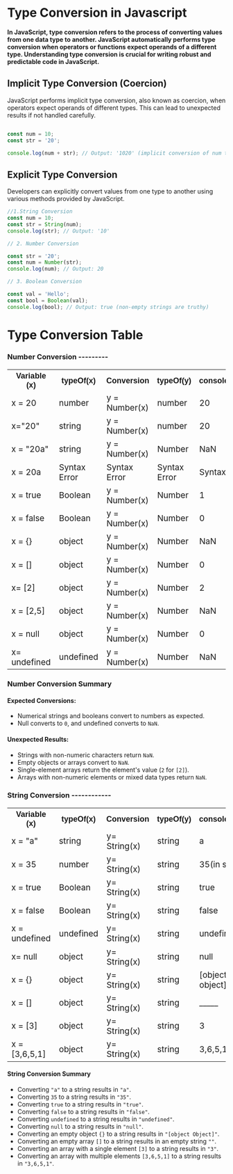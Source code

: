 # Type Conversion in Javascript 
**In JavaScript, type conversion refers to the process of converting values from one data type to another. JavaScript automatically performs type conversion when operators or functions expect operands of a different type. Understanding type conversion is crucial for writing robust and predictable code in JavaScript.**


## Implicit Type Conversion (Coercion)
JavaScript performs implicit type conversion, also known as coercion, when operators expect operands of different types. This can lead to unexpected results if not handled carefully.
```javascript

const num = 10;
const str = '20';

console.log(num + str); // Output: '1020' (implicit conversion of num to string)


```
## Explicit Type Conversion
Developers can explicitly convert values from one type to another using various methods provided by JavaScript.

```javascript
//1.String Conversion 
const num = 10;
const str = String(num);
console.log(str); // Output: '10'

// 2. Number Conversion 

const str = '20';
const num = Number(str);
console.log(num); // Output: 20

// 3. Boolean Conversion 

const val = 'Hello';
const bool = Boolean(val);
console.log(bool); // Output: true (non-empty strings are truthy)

```

#                                 Type Conversion Table 

### Number Conversion ---------

<table style="font-size: 19px;">
  <tr>
    <th style="font-family: Arial, sans-serif; font-size: 18px;">Variable (x)</th>
    <th style="font-family: Arial, sans-serif; font-size: 18px;">typeOf(x)</th>
    <th style="font-family: Arial, sans-serif; font-size: 18px;">Conversion</th>
    <th style="font-family: Arial, sans-serif; font-size: 18px;">typeOf(y)</th>
    <th style="font-family: Arial, sans-serif; font-size: 18px;">console.log(y)</th>
  </tr>
  <tr>
    <td>x = 20</td>
    <td>number</td>
    <td>y = Number(x)</td>
    <td>number</td>
    <td>20</td>
  </tr> 
  <tr>
     <td>x="20"</td>
     <td>string</td>
     <td>y = Number(x)</td>
     <td>number</td>
     <td>20</td>
  </tr>
  <tr>
     <td>x = "20a"</td>
     <td>string</td>
     <td>y = Number(x)</td>
     <td>Number</td>
     <td>NaN</td>
  </tr>
  <tr>
     <td>x = 20a</td>
     <td>Syntax Error</td>
     <td>Syntax Error</td>
     <td>Syntax Error</td>
     <td>Syntax Error</td>
  </tr>
  <tr>
     <td>x = true</td>
     <td>Boolean</td>
     <td>y = Number(x)</td>
     <td>Number</td>
     <td>1</td>
  </tr>
  <tr>
     <td>x = false</td>
     <td>Boolean</td>
     <td>y = Number(x)</td>
     <td>Number</td>
     <td>0</td>
  </tr>
  <tr>
     <td>x = {}</td>
     <td>object</td>
     <td>y = Number(x)</td>
     <td>Number</td>
     <td>NaN</td>
  </tr>
  <tr>
     <td>x = []</td>
     <td>object</td>
     <td>y = Number(x)</td>
     <td>Number</td>
     <td>0</td>
  </tr>
  <tr>
     <td>x= [2]</td>
     <td>object</td>
     <td>y = Number(x)</td>
     <td>Number</td>
     <td>2</td>
  </tr>
  <tr>
     <td>x = [2,5]</td>
     <td>object</td>
     <td>y = Number(x)</td>
     <td>Number</td>
     <td>NaN</td>
  </tr>
  <tr>
     <td>x = null</td>
     <td>object</td>
     <td>y = Number(x)</td>
     <td>Number</td>
     <td>0</td>
  </tr>
  <tr>
     <td>x= undefined</td>
     <td>undefined</td>
     <td>y = Number(x)</td>
     <td>Number</td>
     <td>NaN</td>
  </tr>
</table>

### Number Conversion Summary

#### Expected Conversions:
- Numerical strings and booleans convert to numbers as expected.
- Null converts to `0`, and undefined converts to `NaN`.

#### Unexpected Results:
- Strings with non-numeric characters return `NaN`.
- Empty objects or arrays convert to `NaN`.
- Single-element arrays return the element's value (`2` for `[2]`).
- Arrays with non-numeric elements or mixed data types return `NaN`.


### String Conversion ------------


<table style="font-size: 19px;">
  <tr>
    <th style="font-family: Arial, sans-serif; font-size: 18px;">Variable (x)</th>
    <th style="font-family: Arial, sans-serif; font-size: 18px;">typeOf(x)</th>
    <th style="font-family: Arial, sans-serif; font-size: 18px;">Conversion</th>
    <th style="font-family: Arial, sans-serif; font-size: 18px;">typeOf(y)</th>
    <th style="font-family: Arial, sans-serif; font-size: 18px;">console.log(y)</th>
  </tr>
  <tr>
     <td>x = "a"</td>
     <td>string</td>
     <td>y= String(x)</td>
     <td>string</td>
     <td>a</td>
   </tr>
   <tr>
     <td>x = 35</td>
     <td>number</td>
     <td>y= String(x)</td>
     <td>string</td>
     <td>35(in string)</td>
   </tr>
   <tr>
     <td>x = true</td>
     <td>Boolean</td>
     <td>y= String(x)</td>
     <td>string</td>
     <td>true</td>
   </tr>
   <tr>
     <td>x = false</td>
     <td>Boolean</td>
     <td>y= String(x)</td>
     <td>string</td>
     <td>false</td>
   </tr>
   <tr>
     <td>x = undefined</td>
     <td>undefined</td>
     <td>y= String(x)</td>
     <td>string</td>
     <td>undefined</td>
   </tr>
   <tr>
     <td>x= null</td>
     <td>object</td>
     <td>y= String(x)</td>
     <td>string</td>
     <td>null</td>
   </tr>
   <tr>
     <td>x = {}</td>
     <td>object</td>
     <td>y= String(x)</td>
     <td>string</td>
     <td>[object object]</td>
   </tr>
   <tr>
     <td>x = []</td>
     <td>object</td>
     <td>y= String(x)</td>
     <td>string</td>
     <td>_____</td>
   </tr>
   <tr>
     <td>x = [3]</td>
     <td>object</td>
     <td>y= String(x)</td>
     <td>string</td>
     <td>3</td>
   </tr>
   <tr>
     <td>x = [3,6,5,1]</td>
     <td>object</td>
     <td>y= String(x)</td>
     <td>string</td>
     <td>3,6,5,1</td>
   </tr>
</table>

#### String Conversion Summary

- Converting `"a"` to a string results in `"a"`.
- Converting `35` to a string results in `"35"`.
- Converting `true` to a string results in `"true"`.
- Converting `false` to a string results in `"false"`.
- Converting `undefined` to a string results in `"undefined"`.
- Converting `null` to a string results in `"null"`.
- Converting an empty object `{}` to a string results in `"[object Object]"`.
- Converting an empty array `[]` to a string results in an empty string `""`.
- Converting an array with a single element `[3]` to a string results in `"3"`.
- Converting an array with multiple elements `[3,6,5,1]` to a string results in `"3,6,5,1"`.

